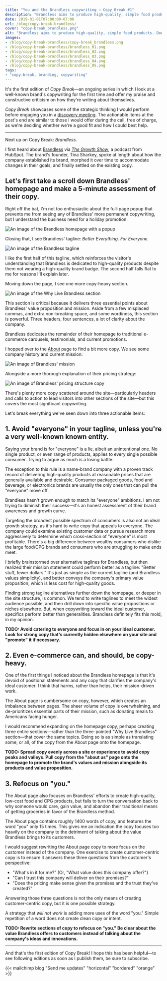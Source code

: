 ```yaml
---
title: "You and the Brandless copywriting — Copy Break #1"
description: "Brandless aims to produce high-quality, simple food products. Does their copywriting follow the same formula?"
date: 2019-01-01T07:00:00-07:00
url: /blog/copy-break-brandless/
cover: "copy-break_brandless.png"
alt: "Brandless aims to produce high-quality, simple food products. Does their copywriting follow the same formula?"
images:
- /blog/copy-break-brandless/copy-break_brandless.png
- /blog/copy-break-brandless/brandless_01.png
- /blog/copy-break-brandless/brandless_02.png
- /blog/copy-break-brandless/brandless_03.png
- /blog/copy-break-brandless/brandless_04.png
- /blog/copy-break-brandless/brandless_05.png
tags:
- "copy-break, branding, copywriting"
---
```


It's the first edition of *Copy Break*—an ongoing series in which I look at a well-known brand's copywriting for the first time and offer my praise and constructive criticism on how they're writing about themselves.

*Copy Break* showcases some of the strategic thinking I would perform before engaging you in a [discovery meeting](https://calendly.com/nurse-media/introductions). The actionable items at the post's end are similar to those I would offer during the call, free of charge, as we're deciding whether we're a good fit and how I could best help.

---

Next up on Copy Break: *Brandless*.

I first heard about [Brandless](https://brandless.com/) via [*The Growth Show*](https://www.hubspot.com/podcasts/the-growth-show), a podcast from HubSpot. The brand's founder, Tina Sharkey, spoke at length about how the company established its brand, morphed it over time to accommodate changes in their goals, and finally settled on the existing copy.


## Let's first take a scroll down Brandless' homepage and make a 5-minute assessment of their copy.

Right off the bat, I'm not too enthusiastic about the full-page popup that prevents me from seeing any of Brandless' more permanent copywriting, but I understand the business need for a holiday promotion.

![An image of the Brandless homepage with a popup](brandless_01.png "An image of the Brandless homepage with a popup")

Closing that, I see Brandless' tagline: *Better Everything. For Everyone.*

![An image of the Brandless tagline](brandless_02.png "An image of the Brandless tagline")

I like the first half of this tagline, which reinforces the visitor's understanding that Brandless is dedicated to high-quality products despite them not wearing a high-quality brand badge. The second half falls flat to me for reasons I'll explain later.

Moving down the page, I see one more copy-heavy section.

![An image of the Why Live Brandless section](brandless_03.png "An image of the Why Live Brandless section")

This section is critical because it delivers three essential points about Brandless' value proposition and mission. Aside from a few misplaced commas, and extra non-breaking space, and some wordiness, this section is powerful. Three headers, four sentences, a lot of clarity about the company.

Brandless dedicates the remainder of their homepage to traditional e-commerce carousels, testimonials, and current promotions.

I hopped over to the [About](https://brandless.com/about) page to find a bit more copy. We see some company history and current mission:

![An image of Brandless' mission](brandless_04.png "An image of Brandless' mission")

Alongside a more thorough explanation of their pricing strategy:

![An image of Brandless' pricing structure copy](brandless_05.png "An image of Brandless' pricing structure copy")

There's plenty more copy scattered around the site—particularly headers and calls to action to lead visitors into other sections of the site—but this covers the most significant copywriting.

Let's break everything we've seen down into three actionable items:


## 1. Avoid "everyone" in your tagline, unless you're a very well-known known entity.

Saying your brand is for "everyone" is a lie, albeit an unintentional one. No single product, or even range of products, applies to every single possible consumer. Trying to argue as much is a losing battle.

The exception to this rule is a name-brand company with a proven track record of delivering high-quality products at reasonable prices that are generally available and desirable. Consumer packaged goods, food and beverage, or electronics brands are usually the only ones that can pull the "everyone" move off.

Brandless hasn't grown enough to match its "everyone" ambitions. I am not trying to diminish their success—it's an honest assessment of their brand awareness and growth curve.

Targeting the broadest possible spectrum of consumers is also not an ideal growth strategy, as it's hard to write copy that appeals to everyone. The company could examine existing customer data or pursue research more aggressively to determine which cross-section of "everyone" is most profitable. There's a big difference between wealthy consumers who dislike the large food/CPG brands and consumers who are struggling to make ends meet.

I briefly brainstormed over alternative taglines for Brandless, but then realized their mission statement could perform better as a tagline: "Better stuff, fewer dollars." It's just as simple as the current tagline (and Brandless values simplicity), and better conveys the company's primary value proposition, which is less cost for high-quality goods.

Finding strong tagline alternatives further down the homepage, or deeper in the site structure, is common. We tend to write taglines to meet the widest audience possible, and then drill down into specific value propositions or niches elsewhere. But, when copywriting toward the ideal customer, specifics perform better than generalities. Brandless definitely fits this mold, in my opinion.

**TODO: Avoid catering to everyone and focus in on your ideal customer. Look for strong copy that's currently hidden elsewhere on your site and "promote" it if necessary.**


## 2. Even e-commerce can, and should, be copy-heavy.

One of the first things I noticed about the Brandless homepage is that it's devoid of positional statements and any copy that clarifies the company's ideal customer. I think that harms, rather than helps, their mission-driven work.

The About page is cumbersome on copy, however, which creates an imbalance between pages. The sheer volume of copy is overwhelming, and de-prioritizes essential parts of their mission, such as donating meals to Americans facing hunger.

I would recommend expanding on the homepage copy, perhaps creating three entire sections—rather than the three-pointed "Why Live Brandless" section—that cover the same topics. Doing so is as simple as translating some, or all, of the copy from the About page onto the homepage.

**TODO: Spread copy evenly across a site or experience to avoid copy peaks and valleys. Pull copy from the "about us" page onto the homepage to promote the brand's values and mission alongside its products and value proposition.**


## 3. Refocus on "you."

The About page also focuses on Brandless' efforts to create high-quality, low-cost food and CPG products, but fails to turn the conversation back to why someone would care, gain value, and abandon their traditional means of getting groceries in favor of the Brandless method.

The About page contains roughly 1400 words of copy, and features the word "you" only 15 times. This gives me an indication the copy focuses too heavily on the company to the detriment of talking about the value Brandless brings to its customers.

I would suggest rewriting the About page copy to more focus on the customer instead of the company. One exercise to create customer-centric copy is to ensure it answers these three questions from the customer's perspective:

- "What's in it for me?" (Or, "What value does this company offer?")
- "Can I trust this company will deliver on their promises?"
- "Does the pricing make sense given the promises and the trust they've created?"

Answering those three questions is not the only means of creating customer-centric copy, but it is one possible strategy.

A strategy that *will not work* is adding more uses of the word "you." Simple repetition of a word does not create clean copy or intent.

**TODO: Rewrite sections of copy to refocus on "you." Be clear about the value Brandless offers to customers instead of talking about the company's ideas and innovations.**

---

And that's the first edition of Copy Break! I hope this has been helpful—to see following editions as soon as I publish them, be sure to subscribe.

{{< mailchimp blog "Send me updates" "horizontal" "bordered" "orange" >}}
